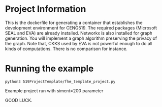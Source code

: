 # Project Information

This is the dockerfile for generating a container that establishes the development environment for CENG519. The required packages (Microsoft SEAL and EVA) are already installed. Networkx is also installed for graph generation. You will implement a graph algorithm preserving the privacy of the graph. Note that, CKKS used by EVA is not powerful enough to do all kinds of computations. There is no comparison for instance. 

# Running the example
```
python3 519ProjectTemplate/fhe_template_project.py
```
Example project run with simcnt=200 parameter

GOOD LUCK.